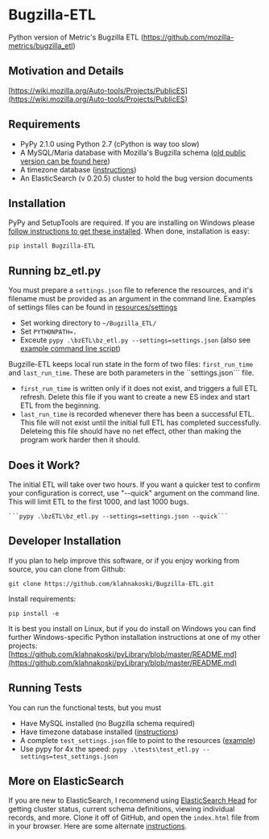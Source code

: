 
Bugzilla-ETL
============

Python version of Metric's Bugzilla ETL (https://github.com/mozilla-metrics/bugzilla_etl)

Motivation and Details
----------------------

[https://wiki.mozilla.org/Auto-tools/Projects/PublicES](https://wiki.mozilla.org/Auto-tools/Projects/PublicES)

Requirements
------------

  * PyPy 2.1.0 using Python 2.7  (cPython is way too slow)
  * A MySQL/Maria database with Mozilla's Bugzilla schema ([old public version can be found here](http://people.mozilla.com/~mhoye/bugzilla/))
  * A timezone database ([instructions](./tests/resources/mySQL/README.md))
  * An ElasticSearch (v 0.20.5) cluster to hold the bug version documents

Installation
------------

PyPy and SetupTools are required.  If you are installing on Windows please [follow instructions to get these installed](https://github.com/klahnakoski/pyLibrary#windows-7-install-instructions-for-python).  When done, installation is easy:

    pip install Bugzilla-ETL

Running bz_etl.py
------------------

You must prepare a ```settings.json``` file to reference the resources, and it's filename must be provided as an argument in the command line. Examples of settings files can be found in [resources/settings](resources/settings)

  * Set working directory to ```~/Bugzilla_ETL/```
  * Set ```PYTHONPATH=.```
  * Exceute ```pypy .\bzETL\bz_etl.py --settings=settings.json``` (also see [example command line script](resources/scripts/bz_etl.bat))

Bugzille-ETL keeps local run state in the form of two files: ```first_run_time``` and ```last_run_time```.  These are both parameters in the ``settings.json``` file.

  * ```first_run_time``` is written only if it does not exist, and triggers a full ETL refresh.  Delete this file if you want to create a new ES index and start ETL from the beginning.
  * ```last_run_time``` is recorded whenever there has been a successful ETL.  This file will not exist until the initial full ETL has completed successfully.  Deleteing this file should have no net effect, other than making the program work harder then it should.

Does it Work?
--------------

The initial ETL will take over two hours.  If you want a quicker test to confirm your configuration is correct, use "--quick" argument on the command line.   This will limit ETL to the first 1000, and last 1000 bugs.

    ```pypy .\bzETL\bz_etl.py --settings=settings.json --quick```


Developer Installation
----------------------

If you plan to help improve this software, or if you enjoy working from source, you can clone from Github:

    git clone https://github.com/klahnakoski/Bugzilla-ETL.git

Install requirements:

    pip install -e

It is best you install on Linux, but if you do install on Windows you can find
further Windows-specific Python installation instructions at one of my other projects: [https://github.com/klahnakoski/pyLibrary/blob/master/README.md](https://github.com/klahnakoski/pyLibrary/blob/master/README.md)

Running Tests
-------------

You can run the functional tests, but you must

  * Have MySQL installed (no Bugzilla schema required)
  * Have timezone database installed ([instructions](./tests/resources/mySQL/README.md))
  * A complete ```test_settings.json``` file to point to the resources ([example](./resources/settings/test_settings_example.json))
  * Use pypy for 4x the speed: ```pypy .\tests\test_etl.py --settings=test_settings.json```



More on ElasticSearch
---------------------

If you are new to ElasticSearch, I recommend using [ElasticSearch Head](https://github.com/mobz/elasticsearch-head)
for getting cluster status, current schema definitions, viewing individual
records, and more.  Clone it off of GitHub, and open the ```index.html``` file
from in your browser.  Here are some alternate [instructions](http://mobz.github.io/elasticsearch-head/).
